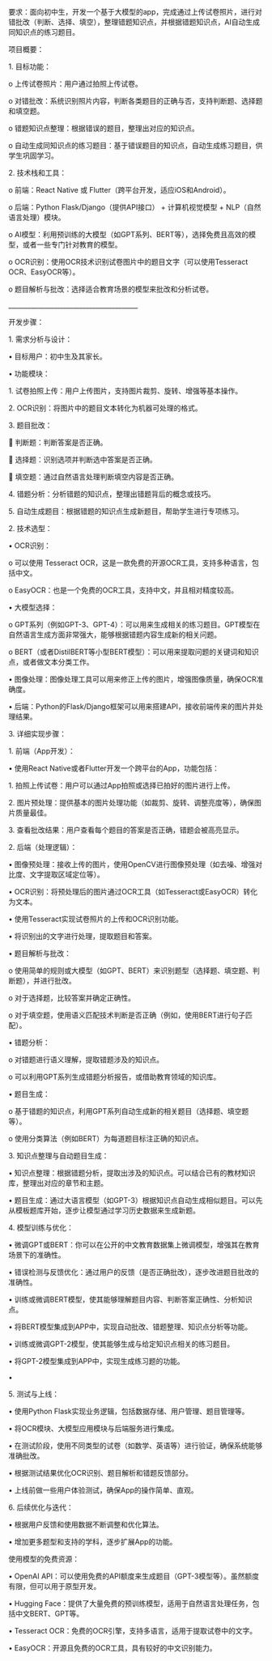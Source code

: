 要求：面向初中生，开发一个基于大模型的app，完成通过上传试卷照片，进行对错批改（判断、选择、填空），整理错题知识点，并根据错题知识点，AI自动生成同知识点的练习题目。



项目概要：

1\.	目标功能：

o	上传试卷照片：用户通过拍照上传试卷。

o	对错批改：系统识别照片内容，判断各类题目的正确与否，支持判断题、选择题和填空题。

o	错题知识点整理：根据错误的题目，整理出对应的知识点。

o	自动生成同知识点的练习题目：基于错误题目的知识点，自动生成练习题目，供学生巩固学习。

2\.	技术栈和工具：

o	前端：React Native 或 Flutter（跨平台开发，适应iOS和Android）。

o	后端：Python Flask/Django（提供API接口） + 计算机视觉模型 + NLP（自然语言处理）模块。

o	AI模型：利用预训练的大模型（如GPT系列、BERT等），选择免费且高效的模型，或者一些专门针对教育的模型。

o	OCR识别：使用OCR技术识别试卷图片中的题目文字（可以使用Tesseract OCR、EasyOCR等）。

o	题目解析与批改：选择适合教育场景的模型来批改和分析试卷。

\_\_\_\_\_\_\_\_\_\_\_\_\_\_\_\_\_\_\_\_\_\_\_\_\_\_\_\_\_\_\_\_\_\_\_\_\_\_\_\_

开发步骤：

1\. 需求分析与设计：

•	目标用户：初中生及其家长。

•	功能模块：

1\.	试卷拍照上传：用户上传图片，支持图片裁剪、旋转、增强等基本操作。

2\.	OCR识别：将图片中的题目文本转化为机器可处理的格式。

3\.	题目批改：

	判断题：判断答案是否正确。

	选择题：识别选项并判断选中答案是否正确。

	填空题：通过自然语言处理判断填空内容是否正确。

4\.	错题分析：分析错题的知识点，整理出错题背后的概念或技巧。

5\.	自动生成题目：根据错题的知识点生成新题目，帮助学生进行专项练习。

2\. 技术选型：

•	OCR识别：

o	可以使用 Tesseract OCR，这是一款免费的开源OCR工具，支持多种语言，包括中文。

o	EasyOCR：也是一个免费的OCR工具，支持中文，并且相对精度较高。

•	大模型选择：

o	GPT系列（例如GPT-3、GPT-4）：可以用来生成相关的练习题目。GPT模型在自然语言生成方面非常强大，能够根据错题内容生成新的相关问题。

o	BERT（或者DistilBERT等小型BERT模型）：可以用来提取问题的关键词和知识点，或者做文本分类工作。

•	图像处理：图像处理工具可以用来修正上传的图片，增强图像质量，确保OCR准确度。

•	后端：Python的Flask/Django框架可以用来搭建API，接收前端传来的图片并处理结果。

3\. 详细实现步骤：

1\. 前端（App开发）：

•	使用React Native或者Flutter开发一个跨平台的App，功能包括：

1\.	拍照上传试卷：用户可以通过App拍照或选择已拍好的图片进行上传。

2\.	图片预处理：提供基本的图片处理功能（如裁剪、旋转、调整亮度等），确保图片质量最佳。

3\.	查看批改结果：用户查看每个题目的答案是否正确，错题会被高亮显示。

2\. 后端（处理逻辑）：

•	图像预处理：接收上传的图片，使用OpenCV进行图像预处理（如去噪、增强对比度、文字提取区域定位等）。

•	OCR识别：将预处理后的图片通过OCR工具（如Tesseract或EasyOCR）转化为文本。

•	使用Tesseract实现试卷照片的上传和OCR识别功能。

•	将识别出的文字进行处理，提取题目和答案。

•	题目解析与批改：

o	使用简单的规则或大模型（如GPT、BERT）来识别题型（选择题、填空题、判断题），并进行批改。

o	对于选择题，比较答案并确定正确性。

o	对于填空题，使用语义匹配技术判断是否正确（例如，使用BERT进行句子匹配）。

•	错题分析：

o	对错题进行语义理解，提取错题涉及的知识点。

o	可以利用GPT系列生成错题分析报告，或借助教育领域的知识库。

•	题目生成：

o	基于错题的知识点，利用GPT系列自动生成新的相关题目（选择题、填空题等）。

o	使用分类算法（例如BERT）为每道题目标注正确的知识点。

3\. 知识点整理与自动题目生成：

•	知识点整理：根据错题分析，提取出涉及的知识点。可以结合已有的教材知识库，整理出对应的章节和主题。

•	题目生成：通过大语言模型（如GPT-3）根据知识点自动生成相似题目。可以先从模板题库开始，逐步让模型通过学习历史数据来生成新题。

4\. 模型训练与优化：

•	微调GPT或BERT：你可以在公开的中文教育数据集上微调模型，增强其在教育场景下的准确性。

•	错误检测与反馈优化：通过用户的反馈（是否正确批改），逐步改进题目批改的准确性。

•	训练或微调BERT模型，使其能够理解题目内容、判断答案正确性、分析知识点。

•	将BERT模型集成到APP中，实现自动批改、错题整理、知识点分析等功能。

•	训练或微调GPT-2模型，使其能够生成与给定知识点相关的练习题目。

•	将GPT-2模型集成到APP中，实现生成练习题的功能。

•	

5\. 测试与上线：

•	使用Python Flask实现业务逻辑，包括数据存储、用户管理、题目管理等。

•	将OCR模块、大模型应用模块与后端服务进行集成。

•	在测试阶段，使用不同类型的试卷（如数学、英语等）进行验证，确保系统能够准确批改。

•	根据测试结果优化OCR识别、题目解析和错题反馈部分。

•	上线前做一些用户体验测试，确保App的操作简单、直观。

6\. 后续优化与迭代：

•	根据用户反馈和使用数据不断调整和优化算法。

•	增加更多题型和支持的学科，逐步扩展App的功能。

使用模型的免费资源：

•	OpenAI API：可以使用免费的API额度来生成题目（GPT-3模型等）。虽然额度有限，但可以用于原型开发。

•	Hugging Face：提供了大量免费的预训练模型，适用于自然语言处理任务，包括中文BERT、GPT等。

•	Tesseract OCR：免费的OCR引擎，支持多语言，适用于提取试卷中的文字。

•	EasyOCR：开源且免费的OCR工具，具有较好的中文识别能力。





